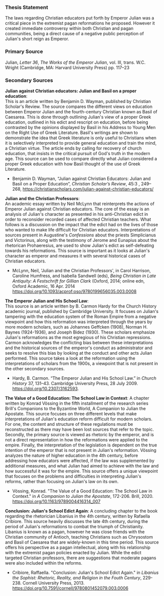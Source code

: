 ### Thesis Statement
The laws regarding Christian educators put forth by Emperor Julian was a critical piece in the extremist pagan reformations he proposed. However it created immediate controversy within both Christian and pagan communities, being a direct cause of a negative public perception of Julian's short reign as Emperor.

### Primary Source
Julian, *Letter 36*, *The Works of the Emperor Julian*, vol. III, trans. W.C. Wright (Cambridge, MA: Harvard University Press) pp. 117–23

### Secondary Sources
**Julian against Christian educators: Julian and Basil on a proper education**:          
This is an article written by Benjamin D. Wayman, published by Christian Scholar's Review. The source compares the different views on education between Emperor Julian and the fourth-century Christian known as Basil of Caesarea. This is done through outlining Julian's view of a proper Greek education, outlined in his edict and rescript on education, before being contrasted by the opinions displayed by Basil in his Address to Young Men on the Right Use of Greek Literature. Basil's writings are shown to demonstrate the idea that Greek literature is only useful to Christians when it is selectively interpreted to provide general education and train the mind, a Christian virtue. The article ends by calling for recovery of church education, that insists in the critical pursuit of God's truth in the modern age. This source can be used to compare directly what Julian considered a proper Greek education with how Basil thought of the use of Greek Literature.
 - Benjamin D. Wayman, “Julian against Christian Educators: Julian and Basil on a Proper Education”, _Christian Scholar’s Review_, 45:3 , 249–268, https://christianscholars.com/julian-against-christian-educators/

**Julian and the Christian Professors**:          
An academic essay written by Neil McLynn that reinterprets the actions of Emperor Julian against Christian educators.  The core of the essay is an analysis of Julian's character as presented in his anti-Christian edict in order to reconsider recorded cases of affected Christian teachers.  What follows is a discussion on the impact that the edict had on the lives of those who wanted to make life difficult for Christian educators. Interpretations of sources present in Augustine's *Confessions* about the priests Simplicianus and Victorinus, along with the testimony of Jerome and Eunapius about the rhetorican Prohaeresius, are used to show Julian's edict as self-defeating towards his reformations. This source is important as it looks at Julian's character as emperor and measures it with several historical cases of Christian educators.
 -  McLynn, Neil, 'Julian and the Christian Professors', in Carol Harrison, Caroline Humfress, and Isabella Sandwell (eds), _Being Christian in Late Antiquity: A Festschrift for Gillian Clark_ (Oxford, 2014; online edn, Oxford Academic, 16 Apr. 2014 https://doi.org/10.1093/acprof:oso/9780199656035.003.0008

**The Emperor Julian and His School Law**:          
This source is an article written by B. Carmon Hardy for the Church History academic journal, published by Cambridge University. It focuses on Julian's tampering with the education system of the Roman Empire from a negative viewpoint and how this reformation was interpreted through the years by more modern scholars, such as Johannes Geffcken (1908), Norman H. Baynes (1924-1936), and Joseph Bidez (1930). These scholars emphasize Julian's reformations as the most egregious of his Christian repressions. Carmon acknowledges the conflicting bias between these interpretations and the historical sources of the emperor's conduct as administrator and seeks to resolve this bias by looking at the conduct and other acts Julian performed. This source takes a look at the reformation using the interpretations of scholars from the 1900s, a viewpoint that is not present in the other secondary sources.
 - Hardy, B. Carmon. “The Emperor Julian and His School Law.” in _Church History_ 37, 131–43. Cambridge University Press, 28 July 2009. https://doi.org/10.2307/3162593.

**The Value of a Good Education: The School Law in Context**:
A chapter written by Konrad Vössing in the fifth installment of the research series Brill's Companions to the Byzantine World, A Companion to Julian the Apostate. This source focuses on three different levels that make interpretations of Julian's education reform difficult for modern scholars. For one, the content and structure of these regulations must be reconstructed as there may have been lost sources that refer to the topic. Secondly, the primary source is viewed as rhetoric by the emperor, and is not a direct representation in how the reformations were applied to the empire. Finally, the interpretation of the legislation is dependent on the true intention of the emperor that is not present in Julian's reformation. Vössing analyzes the nature of higher education in the 4th century, before addressing how educators were affected, if the law was supplemented by additional measures, and what Julian had aimed to achieve with the law and how successful it was for the empire. This source offers a unique viewpoint that focuses on the problems and difficulties in interpreting Julian's reforms, rather than focusing on Julian's law on its own.
 - Vössing, Konrad. "The Value of a Good Education: The School Law in Context." in *A Companion to Julian the Apostate*, 172-206. Brill, 2020. https://doi.org/10.1163/9789004416314_007

**Conclusion: Julian's School Edict Again**:
A concluding chapter to the book regarding the rhetorician Libanius in the 4th century, written by Rafaella Cribiore. This source heavily discusses the late 4th century, during the period of Julian's reformations to combat the triumph of Christianity. Libanius is known as a pagan, however he was close friends with the Christian community of Antioch, teaching Christians such as Chrysostom and Basil of Caesarea that are widely-known in this time period. This source offers his perspective as a pagan intellectual, along with his relationship with the extremist pagan policies enacted by Julian. While the edict targeted Christian professors, there are suggestions that moderate pagans were also included within the reforms.
 - Cribiore, Raffaella. "Conclusion: Julian's School Edict Again." in *Libanius the Sophist: Rhetoric, Reality, and Religion in the Fouth Century*, 229-238. Cornell University Press, 2013. https://doi.org/10.7591/cornell/9780801452079.003.0006

